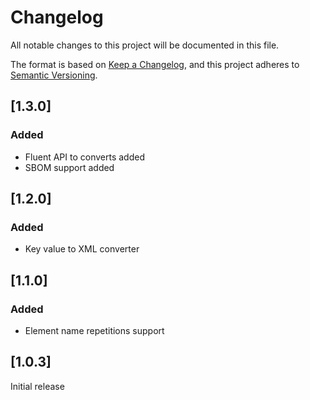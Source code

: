 # Changelog

All notable changes to this project will be documented in this file.

The format is based on [Keep a Changelog](https://keepachangelog.com/), and this project adheres
to [Semantic Versioning](https://semver.org/).

## [1.3.0]

### Added

* Fluent API to converts added
* SBOM support added

## [1.2.0]

### Added

* Key value to XML converter

## [1.1.0]

### Added

* Element name repetitions support

## [1.0.3]

Initial release

